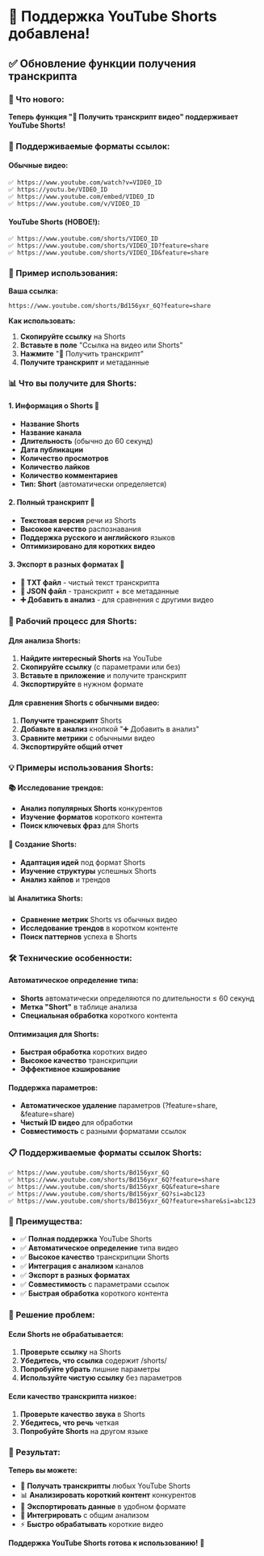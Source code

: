 # 📱 Поддержка YouTube Shorts добавлена!

## ✅ Обновление функции получения транскрипта

### 🚀 Что нового:

**Теперь функция "📝 Получить транскрипт видео" поддерживает YouTube Shorts!**

### 📱 Поддерживаемые форматы ссылок:

#### **Обычные видео:**
```
✅ https://www.youtube.com/watch?v=VIDEO_ID
✅ https://youtu.be/VIDEO_ID
✅ https://www.youtube.com/embed/VIDEO_ID
✅ https://www.youtube.com/v/VIDEO_ID
```

#### **YouTube Shorts (НОВОЕ!):**
```
✅ https://www.youtube.com/shorts/VIDEO_ID
✅ https://www.youtube.com/shorts/VIDEO_ID?feature=share
✅ https://www.youtube.com/shorts/VIDEO_ID&feature=share
```

### 🎯 Пример использования:

**Ваша ссылка:**
```
https://www.youtube.com/shorts/Bd156yxr_6Q?feature=share
```

**Как использовать:**
1. **Скопируйте ссылку** на Shorts
2. **Вставьте в поле** "Ссылка на видео или Shorts"
3. **Нажмите** "📝 Получить транскрипт"
4. **Получите транскрипт** и метаданные

### 📊 Что вы получите для Shorts:

#### **1. Информация о Shorts** 📱
- **Название Shorts**
- **Название канала**
- **Длительность** (обычно до 60 секунд)
- **Дата публикации**
- **Количество просмотров**
- **Количество лайков**
- **Количество комментариев**
- **Тип: Short** (автоматически определяется)

#### **2. Полный транскрипт** 📝
- **Текстовая версия** речи из Shorts
- **Высокое качество** распознавания
- **Поддержка русского и английского** языков
- **Оптимизировано для коротких видео**

#### **3. Экспорт в разных форматах** 💾
- **💾 TXT файл** - чистый текст транскрипта
- **📄 JSON файл** - транскрипт + все метаданные
- **➕ Добавить в анализ** - для сравнения с другими видео

### 🔄 Рабочий процесс для Shorts:

#### **Для анализа Shorts:**
1. **Найдите интересный Shorts** на YouTube
2. **Скопируйте ссылку** (с параметрами или без)
3. **Вставьте в приложение** и получите транскрипт
4. **Экспортируйте** в нужном формате

#### **Для сравнения Shorts с обычными видео:**
1. **Получите транскрипт** Shorts
2. **Добавьте в анализ** кнопкой "➕ Добавить в анализ"
3. **Сравните метрики** с обычными видео
4. **Экспортируйте общий отчет**

### 💡 Примеры использования Shorts:

#### **📚 Исследование трендов:**
- **Анализ популярных Shorts** конкурентов
- **Изучение форматов** короткого контента
- **Поиск ключевых фраз** для Shorts

#### **📝 Создание Shorts:**
- **Адаптация идей** под формат Shorts
- **Изучение структуры** успешных Shorts
- **Анализ хайпов** и трендов

#### **📊 Аналитика Shorts:**
- **Сравнение метрик** Shorts vs обычных видео
- **Исследование трендов** в коротком контенте
- **Поиск паттернов** успеха в Shorts

### 🛠️ Технические особенности:

#### **Автоматическое определение типа:**
- **Shorts** автоматически определяются по длительности ≤ 60 секунд
- **Метка "Short"** в таблице анализа
- **Специальная обработка** короткого контента

#### **Оптимизация для Shorts:**
- **Быстрая обработка** коротких видео
- **Высокое качество** транскрипции
- **Эффективное кэширование**

#### **Поддержка параметров:**
- **Автоматическое удаление** параметров (?feature=share, &feature=share)
- **Чистый ID видео** для обработки
- **Совместимость** с разными форматами ссылок

### 📋 Поддерживаемые форматы ссылок Shorts:

```
✅ https://www.youtube.com/shorts/Bd156yxr_6Q
✅ https://www.youtube.com/shorts/Bd156yxr_6Q?feature=share
✅ https://www.youtube.com/shorts/Bd156yxr_6Q&feature=share
✅ https://www.youtube.com/shorts/Bd156yxr_6Q?si=abc123
✅ https://www.youtube.com/shorts/Bd156yxr_6Q?feature=share&si=abc123
```

### 🎊 Преимущества:

- ✅ **Полная поддержка** YouTube Shorts
- ✅ **Автоматическое определение** типа видео
- ✅ **Высокое качество** транскрипции Shorts
- ✅ **Интеграция с анализом** каналов
- ✅ **Экспорт в разных форматах**
- ✅ **Совместимость** с параметрами ссылок
- ✅ **Быстрая обработка** короткого контента

### 🔧 Решение проблем:

#### **Если Shorts не обрабатывается:**
1. **Проверьте ссылку** на Shorts
2. **Убедитесь, что ссылка** содержит /shorts/
3. **Попробуйте убрать** лишние параметры
4. **Используйте чистую ссылку** без параметров

#### **Если качество транскрипта низкое:**
1. **Проверьте качество звука** в Shorts
2. **Убедитесь, что речь** четкая
3. **Попробуйте Shorts** на другом языке

### 🚀 Результат:

**Теперь вы можете:**
- 📱 **Получать транскрипты** любых YouTube Shorts
- 📊 **Анализировать короткий контент** конкурентов
- 💾 **Экспортировать данные** в удобном формате
- 🔄 **Интегрировать** с общим анализом
- ⚡ **Быстро обрабатывать** короткие видео

**Поддержка YouTube Shorts готова к использованию!** 🎉


















